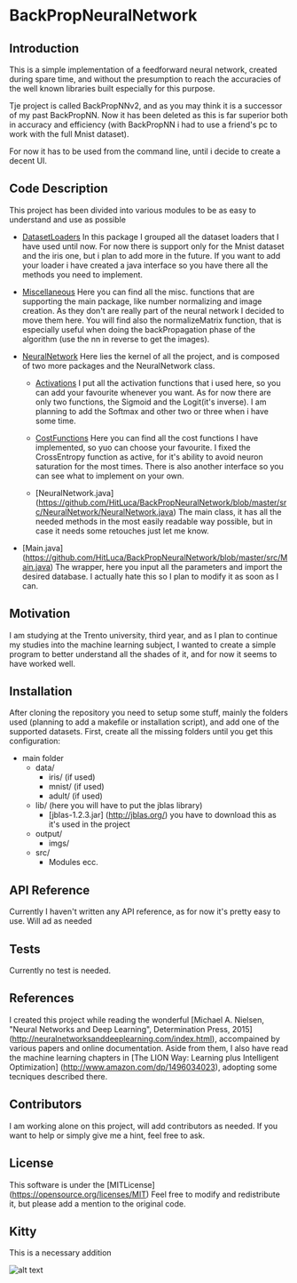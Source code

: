 # BackPropNeuralNetwork

## Introduction
This is a simple implementation of a feedforward neural network, created during spare time, and without the presumption to reach the accuracies of the well known libraries built especially for this purpose.

Tje project is called BackPropNNv2, and as you may think it is a successor of my past BackPropNN. Now it has been deleted as this is far superior both in accuracy and efficiency (with BackPropNN i had to use a friend's pc to work with the full Mnist dataset).

For now it has to be used from the command line, until i decide to create a decent UI.

## Code Description

This project has been divided into various modules to be as easy to understand and use as possible

- [DatasetLoaders](https://github.com/HitLuca/BackPropNeuralNetwork/tree/master/src/DatasetLoaders)
    In this package I grouped all the dataset loaders that I have used until now. For now there is support only for the Mnist dataset and the iris one, but i plan to add more in the future.
    If you want to add your loader i have created a java interface so you have there all the methods you need to implement.
    
- [Miscellaneous](https://github.com/HitLuca/BackPropNeuralNetwork/tree/master/src/Miscellaneous)
    Here you can find all the misc. functions that are supporting the main package, like number normalizing and image creation. As they don't are really part of the neural network I decided to move them here.
    You will find also the normalizeMatrix function, that is especially useful when doing the backPropagation phase of the algorithm (use the nn in reverse to get the images).

- [NeuralNetwork](https://github.com/HitLuca/BackPropNeuralNetwork/tree/master/src/NeuralNetwork)
    Here lies the kernel of all the project, and is composed of two more packages and the NeuralNetwork class.
    
    - [Activations](https://github.com/HitLuca/BackPropNeuralNetwork/tree/master/src/Activations)
        I put all the activation functions that i used here, so you can add your favourite whenever you want. As for now there are only two functions, the Sigmoid and the Logit(it's inverse).
        I am planning to add the Softmax and other two or three when i have some time.
        
    - [CostFunctions](https://github.com/HitLuca/BackPropNeuralNetwork/tree/master/src/CostFunctions)
        Here you can find all the cost functions I have implemented, so yuo can choose your favourite. I fixed the CrossEntropy function as active, for it's ability to avoid neuron saturation for the most times.
        There is also another interface so you can see what to implement on your own.
        
    - [NeuralNetwork.java] (https://github.com/HitLuca/BackPropNeuralNetwork/blob/master/src/NeuralNetwork/NeuralNetwork.java)
        The main class, it has all the needed methods in the most easily readable way possible, but in case it needs some retouches just let me know.
    
- [Main.java] (https://github.com/HitLuca/BackPropNeuralNetwork/blob/master/src/Main.java)
    The wrapper, here you input all the parameters and import the desired database. I actually hate this so I plan to modify it as soon as I can.
    
## Motivation
I am studying at the Trento university, third year, and as I plan to continue my studies into the machine learning subject, I wanted to create a simple program to better understand all the shades of it, and for now it seems to have worked well.

## Installation
After cloning the repository you need to setup some stuff, mainly the folders used (planning to add a makefile or installation script), and add one of the supported datasets.
First, create all the missing folders until you get this configuration:

- main folder
    - data/
        - iris/ (if used)
        - mnist/ (if used)
        - adult/ (if used)
    - lib/ (here you will have to put the jblas library)
        - [jblas-1.2.3.jar] (http://jblas.org/) you have to download this as it's used in the project
    - output/
        - imgs/
    - src/
        - Modules ecc.
        
## API Reference
Currently I haven't written any API reference, as for now it's pretty easy to use. Will ad as needed

## Tests
Currently no test is needed.

## References 
I created this project while reading the wonderful [Michael A. Nielsen, "Neural Networks and Deep Learning", Determination Press, 2015] (http://neuralnetworksanddeeplearning.com/index.html),
accompained by various papers and online documentation.
Aside from them, I also have read the machine learning chapters in [The LION Way: Learning plus Intelligent Optimization] (http://www.amazon.com/dp/1496034023), adopting some tecniques described there.

## Contributors
I am working alone on this project, will add contributors as needed. If you want to help or simply give me a hint, feel free to ask.

## License
This software is under the [MITLicense] (https://opensource.org/licenses/MIT)
Feel free to modify and redistribute it, but please add a mention to the original code.

## Kitty
This is a necessary addition

![alt text](http://3.bp.blogspot.com/-zMhJsRHNkX4/T9EffvGPDQI/AAAAAAAAC2A/dIoHZ8rHO14/s400/cat-yawn-gif.gif "Kitty is so sleepy he won't go away from the file")
